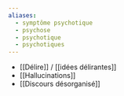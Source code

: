 ```yaml
---
aliases:
  - symptôme psychotique
  - psychose
  - psychotique
  - psychotiques
---
```

- [[Délire]] / [[idées délirantes]]
- [[Hallucinations]] 
- [[Discours désorganisé]]
